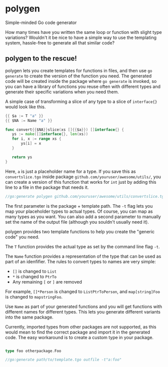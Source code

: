 # polygen

Simple-minded Go code generator

How many times have you written the same loop or function with slight type variations? Wouldn't it be nice to have a simple way to use the templating system, hassle-free to generate all that similar code?

## polygen to the rescue!

polygen lets you create templates for functions in files, and then use `go generate` to create the version of the function you need. The generated code will be created inside the package where `go generate` is invoked, so you can have a library of functions you reuse often with different types and generate their specific variations when you need them.

A simple case of transforming a slice of any type to a slice of `interface{}` would look like this.
 
 ```Go
{{ $a := T "a" }}
{{ $NA := Name "a" }}

func convert{{$NA}}slice(xs []{{$a}}) []interface{} {
	ys := make([]interface{}, len(xs))
	for i, x := range xs {
		ys[i] = x
	}

	return ys
}
```
Here, `a` is just a placeholder name for a type. If you save this as `convertslice.tgo` inside package `github.com/youruser/awesome/utils/`, you can create a version of this function that works for `int` just by adding this line to a file in the package that needs it.

```Go
//go:generate polygen github.com/youruser/awesome/utils/convertslice.tgo convertintslice -t"a:int"`
```

The first parameter is the package + template path. The `-t` flag lets you map your placeholder types to actual types. Of course, you can map as many types as you want. You can also add a second parameter to manually set the name of the output file (although you souldn't usually need it).

polygen provides two template functions to help you create the "generic code" you need.

The `T` function provides the actual type as set by the command line flag `-t`.

The `Name` function provides a representation of the type that can be used as part of an idenfifier. The rules to convert types to names are very simple:

* `[]` is changed to `List`
* `*` is changed to `PtrTo`
* Any remaining `[` or `]` are removed

For example, `[]*Person` is changed to `ListPtrToPerson`, and `map[string]Foo` is changed to `mapstringFoo`.

Use `Name` as part of your generated functions and you will get functions with different names for different types. This lets you generate different variants into the same package.

Currently, imported types from other packages are not supported, as this would mean to find the correct package and import it in the generated code. The easy workaround is to create a custom type in your package.

```Go

type foo otherpackage.Foo

//go:generate path/to/template.tgo outfile -t"a:foo"
```
